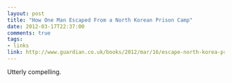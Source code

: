 ```yaml
---
layout: post
title: "How One Man Escaped From a North Korean Prison Camp"
date: 2012-03-17T22:37:00
comments: true
tags:
- links
link: http://www.guardian.co.uk/books/2012/mar/16/escape-north-korea-prison-camp
---
```

Utterly compelling. 
